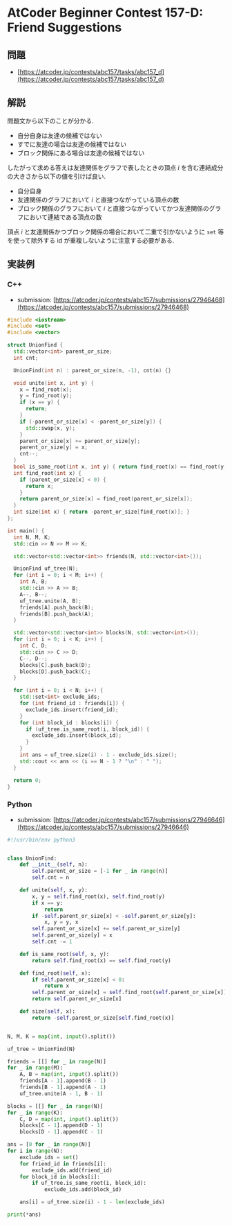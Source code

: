 # AtCoder Beginner Contest 157-D: Friend Suggestions

## 問題

* [https://atcoder.jp/contests/abc157/tasks/abc157_d](https://atcoder.jp/contests/abc157/tasks/abc157_d)

## 解説


問題文から以下のことが分かる.

* 自分自身は友達の候補ではない
* すでに友達の場合は友達の候補ではない
* ブロック関係にある場合は友達の候補ではない

したがって求める答えは友達関係をグラフで表したときの頂点 $i$ を含む連結成分の大きさから以下の値を引けば良い.

* 自分自身
* 友達関係のグラフにおいて $i$ と直接つながっている頂点の数
* ブロック関係のグラフにおいて $i$ と直接つながっていてかつ友達関係のグラフにおいて連結である頂点の数

頂点 $i$ と友達関係かつブロック関係の場合において二重で引かないように `set` 等を使って除外する id が重複しないように注意する必要がある.

## 実装例

### C++

* submission: [https://atcoder.jp/contests/abc157/submissions/27946468](https://atcoder.jp/contests/abc157/submissions/27946468)

```cpp
#include <iostream>
#include <set>
#include <vector>

struct UnionFind {
  std::vector<int> parent_or_size;
  int cnt;

  UnionFind(int n) : parent_or_size(n, -1), cnt(n) {}

  void unite(int x, int y) {
    x = find_root(x);
    y = find_root(y);
    if (x == y) {
      return;
    }
    if (-parent_or_size[x] < -parent_or_size[y]) {
      std::swap(x, y);
    }
    parent_or_size[x] += parent_or_size[y];
    parent_or_size[y] = x;
    cnt--;
  }
  bool is_same_root(int x, int y) { return find_root(x) == find_root(y); }
  int find_root(int x) {
    if (parent_or_size[x] < 0) {
      return x;
    }
    return parent_or_size[x] = find_root(parent_or_size[x]);
  }
  int size(int x) { return -parent_or_size[find_root(x)]; }
};

int main() {
  int N, M, K;
  std::cin >> N >> M >> K;

  std::vector<std::vector<int>> friends(N, std::vector<int>());

  UnionFind uf_tree(N);
  for (int i = 0; i < M; i++) {
    int A, B;
    std::cin >> A >> B;
    A--, B--;
    uf_tree.unite(A, B);
    friends[A].push_back(B);
    friends[B].push_back(A);
  }

  std::vector<std::vector<int>> blocks(N, std::vector<int>());
  for (int i = 0; i < K; i++) {
    int C, D;
    std::cin >> C >> D;
    C--, D--;
    blocks[C].push_back(D);
    blocks[D].push_back(C);
  }

  for (int i = 0; i < N; i++) {
    std::set<int> exclude_ids;
    for (int friend_id : friends[i]) {
      exclude_ids.insert(friend_id);
    }
    for (int block_id : blocks[i]) {
      if (uf_tree.is_same_root(i, block_id)) {
        exclude_ids.insert(block_id);
      }
    }
    int ans = uf_tree.size(i) - 1 - exclude_ids.size();
    std::cout << ans << (i == N - 1 ? "\n" : " ");
  }

  return 0;
}
```

### Python

* submission: [https://atcoder.jp/contests/abc157/submissions/27946646](https://atcoder.jp/contests/abc157/submissions/27946646)

```python
#!/usr/bin/env python3


class UnionFind:
    def __init__(self, n):
        self.parent_or_size = [-1 for _ in range(n)]
        self.cnt = n

    def unite(self, x, y):
        x, y = self.find_root(x), self.find_root(y)
        if x == y:
            return
        if -self.parent_or_size[x] < -self.parent_or_size[y]:
            x, y = y, x
        self.parent_or_size[x] += self.parent_or_size[y]
        self.parent_or_size[y] = x
        self.cnt -= 1

    def is_same_root(self, x, y):
        return self.find_root(x) == self.find_root(y)

    def find_root(self, x):
        if self.parent_or_size[x] < 0:
            return x
        self.parent_or_size[x] = self.find_root(self.parent_or_size[x])
        return self.parent_or_size[x]

    def size(self, x):
        return -self.parent_or_size[self.find_root(x)]


N, M, K = map(int, input().split())

uf_tree = UnionFind(N)

friends = [[] for _ in range(N)]
for _ in range(M):
    A, B = map(int, input().split())
    friends[A - 1].append(B - 1)
    friends[B - 1].append(A - 1)
    uf_tree.unite(A - 1, B - 1)

blocks = [[] for _ in range(N)]
for _ in range(K):
    C, D = map(int, input().split())
    blocks[C - 1].append(D - 1)
    blocks[D - 1].append(C - 1)

ans = [0 for _ in range(N)]
for i in range(N):
    exclude_ids = set()
    for friend_id in friends[i]:
        exclude_ids.add(friend_id)
    for block_id in blocks[i]:
        if uf_tree.is_same_root(i, block_id):
            exclude_ids.add(block_id)

    ans[i] = uf_tree.size(i) - 1 - len(exclude_ids)

print(*ans)
```

